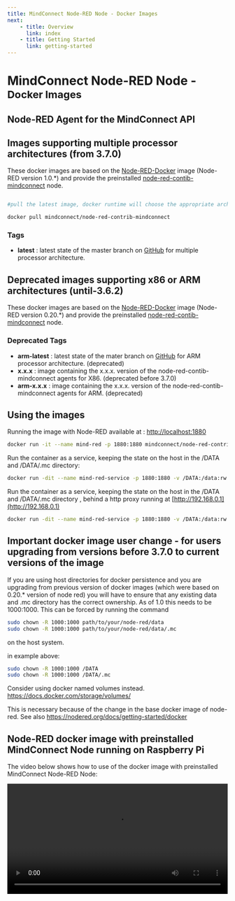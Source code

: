 ```yaml
---
title: MindConnect Node-RED Node - Docker Images
next:
    - title: Overview
      link: index
    - title: Getting Started
      link: getting-started
---
```


<!-- @format -->

# MindConnect Node-RED Node - <small>Docker Images</small>

## Node-RED Agent for the MindConnect API

## Images supporting multiple processor architectures (from 3.7.0)

These docker images are based on the [Node-RED-Docker](https://hub.docker.com/r/nodered/node-red/) image (Node-RED version 1.0.\*) and provide the preinstalled [node-red-contib-mindconnect](https://github.com/mindsphere/node-red-contrib-mindconnect) node.

```bash

#pull the latest image, docker runtime will choose the appropriate architecture.

docker pull mindconnect/node-red-contrib-mindconnect
```

### Tags

-   **latest** : latest state of the master branch on [GitHub](https://github.com/mindsphere/node-red-mindconnect) for multiple processor architecture.

## Deprecated images supporting x86 or ARM architectures (until-3.6.2)

These docker images are based on the [Node-RED-Docker](https://hub.docker.com/r/nodered/node-red-docker/) image (Node-RED version 0.20.\*) and provide the preinstalled [node-red-contib-mindconnect](https://github.com/mindsphere/node-red-contrib-mindconnect) node.

### Deprecated Tags

-   **arm-latest** : latest state of the mater branch on [GitHub](https://github.com/mindsphere/node-red-mindconnect) for ARM processor architecture. (deprecated)
-   **x.x.x** : image containing the x.x.x. version of the node-red-contib-mindconnect agents for X86. (deprecated before 3.7.0)
-   **arm-x.x.x** : image containing the x.x.x. version of the node-red-contib-mindconnect agents for ARM. (deprecated)

## Using the images

Running the image with Node-RED available at : [http://localhost:1880](http://localhost:1880)

```bash
docker run -it --name mind-red -p 1880:1880 mindconnect/node-red-contrib-mindconnect
```

Run the container as a service, keeping the state on the host in the /DATA and /DATA/.mc directory:

```bash
docker run -dit --name mind-red-service -p 1880:1880 -v /DATA:/data:rw -v /DATA/mc:/usr/src/node-red/.mc:rw --restart unless-stopped mindconnect/node-red-contrib-mindconnect
```

Run the container as a service, keeping the state on the host in the /DATA and /DATA/.mc directory , behind a http proxy running at [http://192.168.0.1](http://192.168.0.1)

```bash
docker run -dit --name mind-red-service -p 1880:1880 -v /DATA:/data:rw -v /DATA/mc:/usr/src/node-red/.mc:rw --restart unless-stopped -e HTTP_PROXY=http://192.168.0.1 mindconnect/node-red-contrib-mindconnect
```

## Important docker image user change - for users upgrading from versions before 3.7.0 to current versions of the image

If you are using host directories for docker persistence and you are upgrading from previous version of docker images (which were based on 0.20.\* version of node red) you will have to ensure that any existing data and .mc directory has the correct ownership.
As of 1.0 this needs to be 1000:1000. This can be forced by running the command

```bash
sudo chown -R 1000:1000 path/to/your/node-red/data
sudo chown -R 1000:1000 path/to/your/node-red/data/.mc
```

on the host system.

in example above:

```bash
sudo chown -R 1000:1000 /DATA
sudo chown -R 1000:1000 /DATA/.mc
```

Consider using docker named volumes instead. <https://docs.docker.com/storage/volumes/>

This is necessary because of the change in the base docker image of node-red. See also <https://nodered.org/docs/getting-started/docker>

## Node-RED docker image with preinstalled MindConnect Node running on Raspberry Pi

The video below shows how to use of the docker image with preinstalled MindConnect Node-RED Node:

<video style='width: 100% !important; height: auto !important;' controls>
  <source src="images/node_red_docker_raspberry.mp4" type="video/mp4">
Your browser does not support the video tag.
</video>
